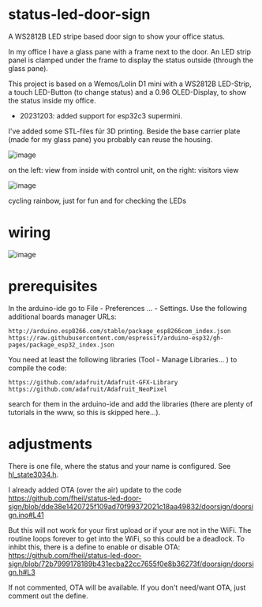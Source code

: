 # status-led-door-sign

A WS2812B LED stripe based door sign to show your office status.

In my office I have a glass pane with a frame next to the door. An LED strip panel is clamped under the frame to display the status outside (through the glass pane). 

This project is based on a Wemos/Lolin D1 mini with a WS2812B LED-Strip, a touch LED-Button (to change status) and a 0.96 OLED-Display, to show the status inside my office. 

- 20231203: added support for esp32c3 supermini.

I've added some STL-files für 3D printing. Beside the base carrier plate (made for my glass pane) you probably can reuse the housing.

![image](https://github.com/fheil/status-led-door-sign/assets/5410264/5d101d8a-6d45-43f9-a4ec-51eeb84ef93c)

on the left: view from inside with control unit, on the right: visitors view

![image](https://github.com/fheil/status-led-door-sign/assets/5410264/137c1508-5a4b-41eb-8841-d309b6f06d29)

cycling rainbow, just for fun and for checking the LEDs

# wiring
![image](https://github.com/fheil/status-led-door-sign/assets/5410264/aa7d8198-a6e0-4e58-bf38-db58aa44233e)

# prerequisites
In the arduino-ide go to File - Preferences ... - Settings. Use the following additional boards manager URLs:
```
http://arduino.esp8266.com/stable/package_esp8266com_index.json
https://raw.githubusercontent.com/espressif/arduino-esp32/gh-pages/package_esp32_index.json
```
You need at least the following libraries (Tool - Manage Libraries... ) to compile the code:
```
https://github.com/adafruit/Adafruit-GFX-Library
https://github.com/adafruit/Adafruit_NeoPixel
```
search for them in the arduino-ide and add the libraries (there are plenty of tutorials in the www, so this is skipped here...). 

# adjustments
There is one file, where the status and your name is configured. See [hl_state3034.h](./doorsign/hl_state3034.h).

I already added OTA (over the air) update to the code https://github.com/fheil/status-led-door-sign/blob/dde38e1420725f109ad70f99372021c18aa49832/doorsign/doorsign.ino#L41

But this will not work for your first upload or if your are not in the WiFi. The routine loops forever to get into the WiFi, so this could be a deadlock. To inhibt this, there is a define to enable or disable OTA: https://github.com/fheil/status-led-door-sign/blob/72b7999178189b431ecba22cc7655f0e8b36273f/doorsign/doorsign.h#L3

If not commented, OTA will be available. If you don't need/want OTA, just comment out the define.

